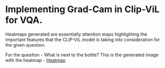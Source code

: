 # Implementing Grad-Cam in Clip-ViL for VQA.

Heatmaps generated are essentially attention maps highlighting the important features that the CLIP-ViL model is taking into consideration for the given question.

For the question - What is next to the bottle? This is the generated image with the heatmap - [Heatmap](sample.pdf)
